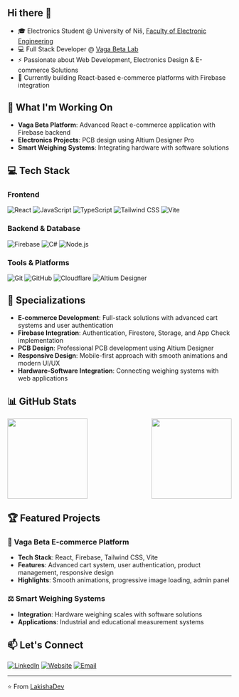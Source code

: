 ## Hi there 👋

- 🎓 Electronics Student @ University of Niš, [Faculty of Electronic Engineering](https://www.elfak.ni.ac.rs/)
- 💻 Full Stack Developer @ [Vaga Beta Lab](https://www.vagabeta.rs/)
- ⚡ Passionate about Web Development, Electronics Design & E-commerce Solutions
- 🔧 Currently building React-based e-commerce platforms with Firebase integration

## 🚀 What I'm Working On

- **Vaga Beta Platform**: Advanced React e-commerce application with Firebase backend
- **Electronics Projects**: PCB design using Altium Designer Pro
- **Smart Weighing Systems**: Integrating hardware with software solutions

## 💻 Tech Stack

### Frontend
![React](https://img.shields.io/badge/-React-61DAFB?style=flat-square&logo=react&logoColor=black)
![JavaScript](https://img.shields.io/badge/-JavaScript-F7DF1E?style=flat-square&logo=javascript&logoColor=black)
![TypeScript](https://img.shields.io/badge/-TypeScript-3178C6?style=flat-square&logo=typescript&logoColor=white)
![Tailwind CSS](https://img.shields.io/badge/-Tailwind%20CSS-06B6D4?style=flat-square&logo=tailwindcss&logoColor=white)
![Vite](https://img.shields.io/badge/-Vite-646CFF?style=flat-square&logo=vite&logoColor=white)

### Backend & Database
![Firebase](https://img.shields.io/badge/-Firebase-FFCA28?style=flat-square&logo=firebase&logoColor=black)
![C#](https://img.shields.io/badge/-C%23-239120?style=flat-square&logo=c-sharp&logoColor=white)
![Node.js](https://img.shields.io/badge/-Node.js-339933?style=flat-square&logo=nodedotjs&logoColor=white)

### Tools & Platforms
![Git](https://img.shields.io/badge/-Git-F05032?style=flat-square&logo=git&logoColor=white)
![GitHub](https://img.shields.io/badge/-GitHub-181717?style=flat-square&logo=github&logoColor=white)
![Cloudflare](https://img.shields.io/badge/-Cloudflare-F38020?style=flat-square&logo=cloudflare&logoColor=white)
![Altium Designer](https://img.shields.io/badge/-Altium%20Designer-A5915F?style=flat-square&logo=altium-designer&logoColor=white)

## 🎯 Specializations

- **E-commerce Development**: Full-stack solutions with advanced cart systems and user authentication
- **Firebase Integration**: Authentication, Firestore, Storage, and App Check implementation
- **PCB Design**: Professional PCB development using Altium Designer
- **Responsive Design**: Mobile-first approach with smooth animations and modern UI/UX
- **Hardware-Software Integration**: Connecting weighing systems with web applications

## 📊 GitHub Stats

<div align="center" style="display: flex; justify-content: space-between; gap: 20px;">

  <picture>
    <source
      srcset="https://github-readme-stats.vercel.app/api?username=LakishaDev&show_icons=true&theme=dark&count_private=true&hide_border=true&bg_color=0d1117"
      media="(prefers-color-scheme: dark)"
    />
    <source
      srcset="https://github-readme-stats.vercel.app/api?username=LakishaDev&show_icons=true&count_private=true&hide_border=true"
      media="(prefers-color-scheme: light), (prefers-color-scheme: no-preference)"
    />
    <img src="https://github-readme-stats.vercel.app/api?username=LakishaDev&show_icons=true&count_private=true" height="180em" />
  </picture>

  <picture>
    <source
      srcset="https://github-readme-stats.vercel.app/api/top-langs/?username=LakishaDev&layout=compact&theme=dark&hide_border=true&bg_color=0d1117"
      media="(prefers-color-scheme: dark)"
    />
    <source
      srcset="https://github-readme-stats.vercel.app/api/top-langs/?username=LakishaDev&layout=compact&hide_border=true"
      media="(prefers-color-scheme: light), (prefers-color-scheme: no-preference)"
    />
    <img src="https://github-readme-stats.vercel.app/api/top-langs/?username=LakishaDev&layout=compact" height="180em" />
  </picture>

</div>

## 🏆 Featured Projects

### 🛒 Vaga Beta E-commerce Platform
- **Tech Stack**: React, Firebase, Tailwind CSS, Vite
- **Features**: Advanced cart system, user authentication, product management, responsive design
- **Highlights**: Smooth animations, progressive image loading, admin panel

### ⚖️ Smart Weighing Systems
- **Integration**: Hardware weighing scales with software solutions
- **Applications**: Industrial and educational measurement systems

## 📫 Let's Connect

[![LinkedIn](https://img.shields.io/badge/-LinkedIn-0077B5?style=flat-square&logo=linkedin&logoColor=white)](https://www.linkedin.com/in/lakishadev/)
[![Website](https://img.shields.io/badge/-Vaga%20Beta-FF6B6B?style=flat-square&logo=web&logoColor=white)](https://www.vagabeta.rs/)
[![Email](https://img.shields.io/badge/-Email-D14836?style=flat-square&logo=gmail&logoColor=white)](mailto:your-email@elfak.rs)

---

⭐️ From [LakishaDev](https://github.com/LakishaDev)
